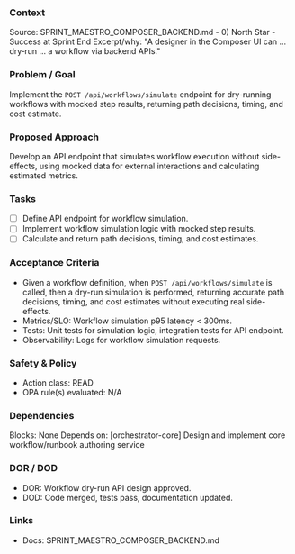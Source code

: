 ### Context
Source: SPRINT_MAESTRO_COMPOSER_BACKEND.md - 0) North Star - Success at Sprint End
Excerpt/why: "A designer in the Composer UI can ... dry‑run ... a workflow via backend APIs."

### Problem / Goal
Implement the `POST /api/workflows/simulate` endpoint for dry-running workflows with mocked step results, returning path decisions, timing, and cost estimate.

### Proposed Approach
Develop an API endpoint that simulates workflow execution without side-effects, using mocked data for external interactions and calculating estimated metrics.

### Tasks
- [ ] Define API endpoint for workflow simulation.
- [ ] Implement workflow simulation logic with mocked step results.
- [ ] Calculate and return path decisions, timing, and cost estimates.

### Acceptance Criteria
- Given a workflow definition, when `POST /api/workflows/simulate` is called, then a dry-run simulation is performed, returning accurate path decisions, timing, and cost estimates without executing real side-effects.
- Metrics/SLO: Workflow simulation p95 latency < 300ms.
- Tests: Unit tests for simulation logic, integration tests for API endpoint.
- Observability: Logs for workflow simulation requests.

### Safety & Policy
- Action class: READ
- OPA rule(s) evaluated: N/A

### Dependencies
Blocks: None
Depends on: [orchestrator-core] Design and implement core workflow/runbook authoring service

### DOR / DOD
- DOR: Workflow dry-run API design approved.
- DOD: Code merged, tests pass, documentation updated.

### Links
- Docs: SPRINT_MAESTRO_COMPOSER_BACKEND.md
